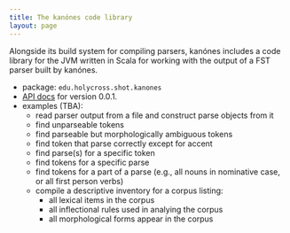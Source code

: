 ```yaml
---
title: The kanónes code library
layout: page
---
```


Alongside its build system for compiling parsers, kanónes includes a code library for the JVM written in Scala for working with the output of a FST parser built by kanónes.


-   package: `edu.holycross.shot.kanones`
-   [API docs](../api/edu/holycross/shot/kanones/index.html) for version 0.0.1.
-   examples (TBA):
    -   read parser output from a file and construct parse objects from it
    -   find unparseable tokens
    -   find parseable but morphologically ambiguous tokens
    -   find token that parse correctly except for accent
    -   find parse(s) for a specific token
    -   find tokens for a specific parse
    -   find tokens for a part of a parse (e.g., all nouns in nominative case, or all first person verbs)
    -   compile a descriptive inventory for a corpus listing:
        -   all lexical items in the corpus
        -   all inflectional rules used in analying the corpus
        -   all morphological forms appear in the corpus
